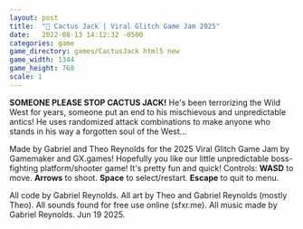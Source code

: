 ```yaml
---
layout: post
title:  "🌵 Cactus Jack | Viral Glitch Game Jam 2025"
date:   2022-08-13 14:12:32 -0500
categories: game
game_directory: games/CactusJack html5 new
game_width: 1344
game_height: 768
scale: 1
---
```


**SOMEONE PLEASE STOP CACTUS JACK!** He's been terrorizing the Wild West for years, someone put an end to his mischievous and unpredictable antics! He uses randomized attack combinations to make anyone who stands in his way a forgotten soul of the West...

Made by Gabriel and Theo Reynolds for the 2025 Viral Glitch Game Jam by Gamemaker and GX.games!
Hopefully you like our little unpredictable boss-fighting platform/shooter game! It's pretty fun and quick!
Controls: **WASD** to move. **Arrows** to shoot. **Space** to select/restart. **Escape** to quit to menu.

All code by Gabriel Reynolds. All art by Theo and Gabriel Reynolds (mostly Theo). All sounds found for free use online (sfxr.me). All music made by Gabriel Reynolds. Jun 19 2025.
